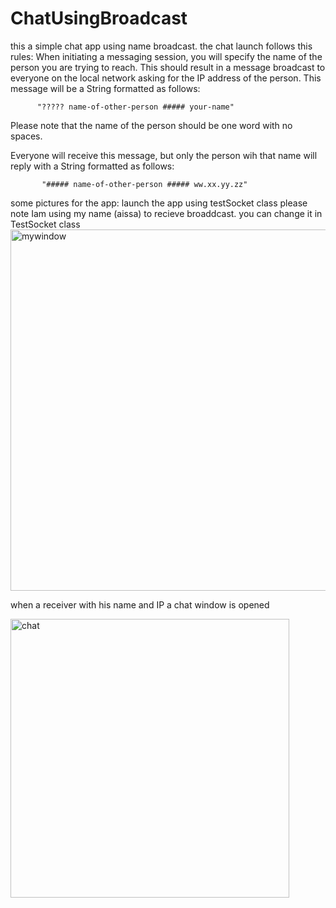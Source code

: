 # ChatUsingBroadcast
this a simple chat app using name broadcast. the chat launch follows this rules:
When initiating a messaging session, you will specify the name of the person you are trying to reach. This
should result in a message broadcast to everyone on the local network asking for the IP address
of the person. This message will be a String formatted as follows: 

          "????? name-of-other-person ##### your-name" 

Please note that the name of the person should be one word with no spaces.

Everyone will receive this message, but only the person wih that name will reply with a String formatted as follows: 

           "##### name-of-other-person ##### ww.xx.yy.zz" 




some pictures for the app:
launch the app using testSocket class
please note Iam using my name (aissa) to recieve broaddcast. you can change it in TestSocket class
  <img width="578" alt="mywindow" src="https://user-images.githubusercontent.com/45210683/57794824-80786000-7712-11e9-96ec-4815dab3519d.png">
  
  
  
  when a receiver with his name and IP a chat window is opened 
  
  
  <img width="446" alt="chat" src="https://user-images.githubusercontent.com/45210683/57794929-c6cdbf00-7712-11e9-9062-bc9692f02648.png">



